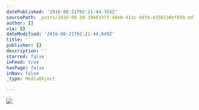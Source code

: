 ```yaml
---
datePublished: '2016-08-21T02:21:44.354Z'
sourcePath: _posts/2016-08-20-1946197f-49e0-413c-9dfb-4358230ef850.md
author: []
via: {}
dateModified: '2016-08-21T02:21:44.049Z'
title: ''
publisher: {}
description: ''
starred: false
inFeed: true
hasPage: false
inNav: false
_type: MediaObject

---
```

![](https://the-grid-user-content.s3-us-west-2.amazonaws.com/12b6f93e-1815-4bed-96d5-b885206b7390.jpg)